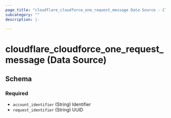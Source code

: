 ```yaml
---
page_title: "cloudflare_cloudforce_one_request_message Data Source - Cloudflare"
subcategory: ""
description: |-
  
---
```


# cloudflare_cloudforce_one_request_message (Data Source)




<!-- schema generated by tfplugindocs -->
## Schema

### Required

- `account_identifier` (String) Identifier
- `request_identifier` (String) UUID


